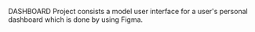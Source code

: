 DASHBOARD Project consists a model user interface for a user's personal dashboard which is done by using Figma.
